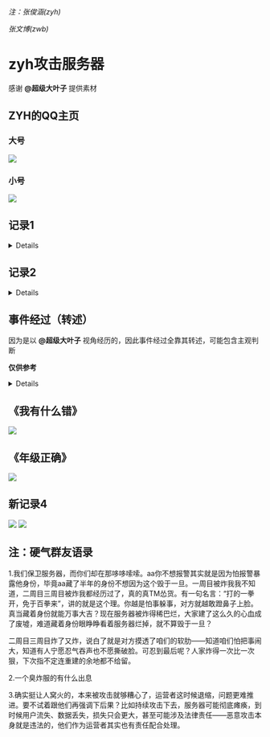 *注：张俊涵(zyh)*

*张文博(zwb)*

# zyh攻击服务器

感谢 **@超级大叶子** 提供素材

## ZYH的QQ主页

### 大号

![](/others/zyh/QQ.jpg)

### 小号

![](/others/zyh/QQ2.jpg)

## 记录1

<details>

![](/others/zyh/记录1-1.jpg)
![](/others/zyh/记录1-2.jpg)

</details>

## 记录2

<details>

![](/others/zyh/记录2-1.jpg)
![](/others/zyh/记录2-2.jpg)

</details>

## 事件经过（转述）

因为是以 **@超级大叶子** 视角经历的，因此事件经过全靠其转述，可能包含主观判断

**仅供参考**

<details>

![](/others/zyh/经过（转述）.png)
![](/others/zyh/邮件封面.jpg)

</details>

## 《我有什么错》

![](/others/zyh/炸服有什么错.jpg)

## 《年级正确》

![](/others/zyh/三年级.jpg)

## 新记录4

![](/others/zyh/记录4-1.png)
![](/others/zyh/记录4-2.png)

## 注：硬气群友语录

1.我们保卫服务器，而你们却在那哆哆嗦嗦。aa你不想报警其实就是因为怕报警暴露他身份，毕竟aa藏了半年的身份不想因为这个毁于一旦。一周目被炸我我不知道，二周目三周目被炸我都经历过了，真的真TM怂货。有一句名言：“打的一拳开，免于百拳来”，讲的就是这个理。你越是怕事躲事，对方就越敢蹬鼻子上脸。真当藏着身份就能万事大吉？现在服务器被炸得稀巴烂，大家建了这么久的心血成了废墟，难道藏着身份眼睁睁看着服务器烂掉，就不算毁于一旦？

二周目三周目炸了又炸，说白了就是对方摸透了咱们的软肋——知道咱们怕把事闹大，知道有人宁愿忍气吞声也不愿撕破脸。可忍到最后呢？人家炸得一次比一次狠，下次指不定连重建的余地都不给留。

2.一个臭炸服的有什么出息

3.确实挺让人窝火的，本来被攻击就够糟心了，运营者这时候退缩，问题更难推进。要不试着跟他们再强调下后果？比如持续攻击下去，服务器可能彻底瘫痪，到时候用户流失、数据丢失，损失只会更大，甚至可能涉及法律责任——恶意攻击本身就是违法的，他们作为运营者其实也有责任配合处理。